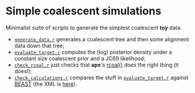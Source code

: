 # Simple coalescent simulations
Minimalist suite of scripts to generate the simplest coalescent **toy** data.

- [`generate_data.r`](https://github.com/maxbiostat/toy_coalescent/blob/main/R/generate_data.r) generates a coalescent tree and then some alignment data down that tree;
- [`evaluate_target.r`](https://github.com/maxbiostat/toy_coalescent/blob/main/R/evaluate_target.r) computes the (log) posterior density under a constant size coalescent prior and a JC69 likelihood;
- [`check_rcoal.r`](https://github.com/maxbiostat/toy_coalescent/blob/main/R/check_rcoal.r) just checks that **ape**'s  [rcoal()](https://rdrr.io/cran/ape/man/rtree.html) does the right thing (it does!);
- [`check_calculations.r`](https://github.com/maxbiostat/toy_coalescent/blob/main/R/check_calculations.r) compares the stuff in [`evaluate_target.r`](https://github.com/maxbiostat/toy_coalescent/blob/main/R/evaluate_target.r) against [BEAST](https://beast.community/) (the XML is [here](https://github.com/maxbiostat/toy_coalescent/blob/main/simulated_data/simulated_data_n%3D5_L%3D5000_rate%3D0.2.xml)).

